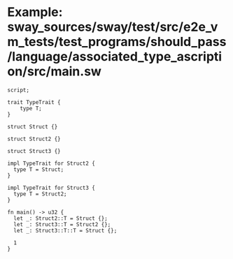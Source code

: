 # Example: sway_sources/sway/test/src/e2e_vm_tests/test_programs/should_pass/language/associated_type_ascription/src/main.sw

```sway
script;

trait TypeTrait {
    type T;
}

struct Struct {}

struct Struct2 {}

struct Struct3 {}

impl TypeTrait for Struct2 {
  type T = Struct;
}

impl TypeTrait for Struct3 {
  type T = Struct2;
}

fn main() -> u32 {
  let _: Struct2::T = Struct {};
  let _: Struct3::T = Struct2 {};
  let _: Struct3::T::T = Struct {};

  1
}

```

